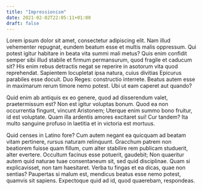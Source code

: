 ```yaml
---
title: "Impressionism"
date: 2021-02-02T22:05:11+01:00
draft: false
---
```


Lorem ipsum dolor sit amet, consectetur adipiscing elit. Nam illud
vehementer repugnat, eundem beatum esse et multis malis oppressum. Qui
potest igitur habitare in beata vita summi mali metus? Quis enim
confidit semper sibi illud stabile et firmum permansurum, quod fragile
et caducum sit? His enim rebus detractis negat se reperire in asotorum
vita quod reprehendat. Sapientem locupletat ipsa natura, cuius
divitias Epicurus parabiles esse docuit. Duo Reges: constructio
interrete. Beatus autem esse in maximarum rerum timore nemo
potest. Ubi ut eam caperet aut quando?

Quid enim ab antiquis ex eo genere, quod ad disserendum valet,
praetermissum est? Non est igitur voluptas bonum. Quod ea non
occurrentia fingunt, vincunt Aristonem; Uterque enim summo bono
fruitur, id est voluptate. Quam illa ardentis amores excitaret sui!
Cur tandem? Ita multo sanguine profuso in laetitia et in victoria est
mortuus.

Quid censes in Latino fore? Cum autem negant ea quicquam ad beatam
vitam pertinere, rursus naturam relinquunt. Gracchum patrem non
beatiorem fuisse quam fillum, cum alter stabilire rem publicam
studuerit, alter evertere. Occultum facinus esse potuerit, gaudebit;
Non quaeritur autem quid naturae tuae consentaneum sit, sed quid
disciplinae. Quam si explicavisset, non tam haesitaret. Verba tu
fingas et ea dicas, quae non sentias? Paupertas si malum est, mendicus
beatus esse nemo potest, quamvis sit sapiens. Expectoque quid ad id,
quod quaerebam, respondeas.
